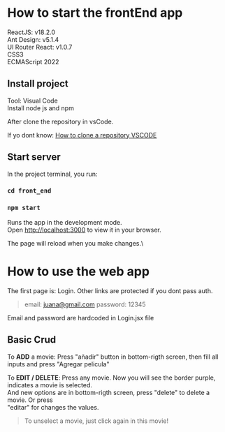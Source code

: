 # How to start the frontEnd app

ReactJS: v18.2.0\
Ant Design: v5.1.4\
UI Router React: v1.0.7\
CSS3\
ECMAScript 2022

## Install project

Tool: Visual Code\
Install node js and npm

After clone the repository in vsCode.

If yo dont know: [How to clone a repository VSCODE](https://code.visualstudio.com/docs/sourcecontrol/github#:~:text=You%20can%20search%20for%20and,you%20have%20no%20folder%20open)

## Start server

In the project terminal, you run:

### `cd front_end`

### `npm start`

Runs the app in the development mode.\
Open [http://localhost:3000](http://localhost:3000) to view it in your browser.

The page will reload when you make changes.\

# How to use the web app

The first page is: Login. Other links are protected if you dont pass auth.
> email: juana@gmail.com   password: 12345

Email and password are hardcoded in Login.jsx file

## Basic Crud

To **ADD** a movie:
Press "añadir" button in bottom-rigth screen, then fill all inputs and press "Agregar pelicula"

To **EDIT / DELETE**:
Press any movie. Now you will see the border purple, indicates a movie is selected.\
And new options are in bottom-rigth screen, press "delete" to delete a movie. Or press\
"editar" for changes the values.
> To unselect a movie, just click again in this movie!
